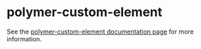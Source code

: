 polymer-custom-element
================

See the [polymer-custom-element documentation page](http://.../polymer-custom-element) for more information.
